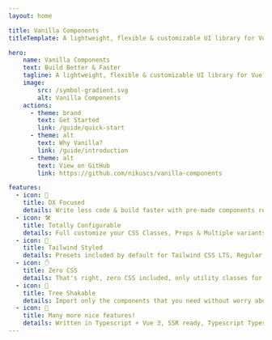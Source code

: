```yaml
---
layout: home

title: Vanilla Components
titleTemplate: A lightweight, flexible & customizable UI library for Vue 3

hero:
    name: Vanilla Components
    text: Build Better & Faster
    tagline: A lightweight, flexible & customizable UI library for Vue 3, styled with Tailwind CSS.
    image:
        src: /symbol-gradient.svg
        alt: Vanilla Components
    actions:
      - theme: brand
        text: Get Started
        link: /guide/quick-start
      - theme: alt
        text: Why Vanilla?
        link: /guide/introduction
      - theme: alt
        text: View on GitHub
        link: https://github.com/nikuscs/vanilla-components

features:
  - icon: 🧪
    title: DX Focused
    details: Write less code & build faster with pre-made components ready-to-go!
  - icon: 🛠
    title: Totally Configurable
    details: Full customize your CSS Classes, Props & Multiple variants for the same component.
  - icon: 🍃
    title: Tailwind Styled
    details: Presets included by default for Tailwind CSS LTS, Regular & Error Variants
  - icon: ✋
    title: Zero CSS
    details: That's right, zero CSS included, only utility classes for your components.
  - icon: 🌳
    title: Tree Shakable
    details: Import only the components that you need without worry about your bundle size.
  - icon: 🔋
    title: Many more nice features!
    details: Written in Typescript + Vue 3, SSR ready, Typescript Types, 10+ Components & many more...
---
```

